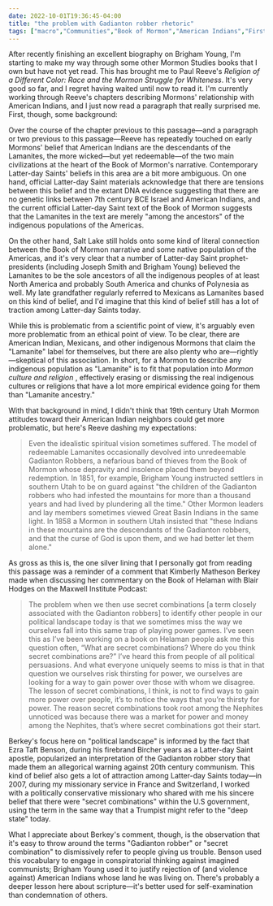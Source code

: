 ```yaml
---
date: 2022-10-01T19:36:45-04:00
title: "the problem with Gadianton robber rhetoric"
tags: ["macro","Communities","Book of Mormon","American Indians","First Nations","Kimberly Matheson Berkey","Maxwell Institute Podcast","Blair Hodges","Gadianton robbers","Paul Reeve","Religion of a Different Color","racism","Ezra Taft Benson"]
---
```

After recently finishing an excellent biography on Brigham Young, I'm starting to make my way through some other Mormon Studies books that I own but have not yet read. This has brought me to Paul Reeve's *Religion of a Different Color: Race and the Mormon Struggle for Whiteness*. It's very good so far, and I regret having waited until now to read it. I'm currently working through Reeve's chapters describing Mormons' relationship with American Indians, and I just now read a paragraph that really surprised me. First, though, some background:

Over the course of the chapter previous to this passage—and a paragraph or two previous to this passage—Reeve has repeatedly touched on early Mormons' belief that American Indians are the descendants of the Lamanites, the more wicked—but yet redeemable—of the two main civilizations at the heart of the Book of Mormon's narrative. Contemporary Latter-day Saints' beliefs in this area are a bit more ambiguous. On one hand, official Latter-day Saint materials acknowledge that there are tensions between this belief and the extant DNA evidence suggesting that there are no genetic links between 7th century BCE Israel and American Indians, and the current official Latter-day Saint text of the Book of Mormon suggests that the Lamanites in the text are merely "among the ancestors" of the indigenous populations of the Americas. 

On the other hand, Salt Lake still holds onto some kind of literal connection between the Book of Mormon narrative and some native population of the Americas, and it's very clear that a number of Latter-day Saint prophet-presidents (including Joseph Smith and Brigham Young) believed the Lamanites to be the sole ancestors of all the indigenous peoples of at least North America and probably South America and chunks of Polynesia as well. My late grandfather regularly referred to Mexicans as Lamanites based on this kind of belief, and I'd imagine that this kind of belief still has a lot of traction among Latter-day Saints today.

While this is problematic from a scientific point of view, it's arguably even more problematic from an ethical point of view. To be clear, there are American Indian, Mexicans, and other indigenous Mormons that claim the "Lamanite" label for themselves, but there are also plenty who are—rightly—skeptical of this association. In short, for a Mormon to describe any indigenous population as "Lamanite" is to fit that population into *Mormon culture and religion* , effectively erasing or dismissing the real indigenous cultures or religions that have a lot more empirical evidence going for them than "Lamanite ancestry."  

With that background in mind, I didn't think that 19th century Utah Mormon attitudes toward their American Indian neighbors could get more problematic, but here's Reeve dashing my expectations: 

> Even the idealistic spiritual vision sometimes suffered. The model of redeemable Lamanites occasionally devolved into unredeemable Gadianton Robbers, a nefarious band of thieves from the Book of Mormon whose depravity and insolence placed them beyond redemption. In 1851, for example, Brigham Young instructed settlers in southern Utah to be on guard against "the children of the Gadianton robbers who had infested the mountains for more than a thousand years and had lived by plundering all the time." Other Mormon leaders and lay members sometimes viewed Great Basin Indians in the same light. In 1858 a Mormon in southern Utah insisted that "these Indians in these mountains are the descendants of the Gadianton robbers, and that the curse of God is upon them, and we had better let them alone."

As gross as this is, the one silver lining that I personally got from reading this passage was a reminder of a comment that Kimberly Matheson Berkey made when discussing her commentary on the Book of Helaman with Blair Hodges on the Maxwell Institute Podcast: 

> The problem when we then use secret combinations [a term closely associated with the Gadianton robbers] to identify other people in our political landscape today is that we sometimes miss the way we ourselves fall into this same trap of playing power games. I’ve seen this as I’ve been working on a book on Helaman people ask me this question often, “What are secret combinations? Where do you think secret combinations are?” I’ve heard this from people of all political persuasions. And what everyone uniquely seems to miss is that in that question we ourselves risk thirsting for power, we ourselves are looking for a way to gain power over those with whom we disagree. The lesson of secret combinations, I think, is not to find ways to gain more power over people, it’s to notice the ways that you’re thirsty for power. The reason secret combinations took root among the Nephites unnoticed was because there was a market for power and money among the Nephites, that’s where secret combinations got their start.

Berkey's focus here on "political landscape" is informed by the fact that Ezra Taft Benson, during his firebrand Bircher years as a Latter-day Saint apostle, popularized an interpretation of the Gadianton robber story that made them an allegorical warning against 20th century communism. This kind of belief also gets a lot of attraction among Latter-day Saints today—in 2007, during my missionary service in France and Switzerland, I worked with a politically conservative missionary who shared with me his sincere belief that there were "secret combinations" within the U.S government, using the term in the same way that a Trumpist might refer to the "deep state" today.

What I appreciate about Berkey's comment, though, is the observation that it's easy to throw around the terms "Gadianton robber" or "secret combination" to dismissively refer to people giving us trouble. Benson used this vocabulary to engage in conspiratorial thinking against imagined communists; Brigham Young used it to justify rejection of (and violence against) American Indians whose land he was living on. There's probably a deeper lesson here about scripture—it's better used for self-examination than condemnation of others.